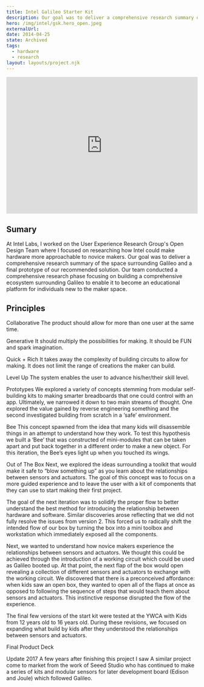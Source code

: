 ```yaml
---
title: Intel Galileo Starter Kit
description: Our goal was to deliver a comprehensive research summary of the space surrounding Galileo and a final prototype of our recommended solution
hero: /img/intel/gsk.hero_open.jpeg
externalUrl:
date: 2014-04-25
state: Archived
tags:
  - hardware
  - research
layout: layouts/project.njk
---
```


<iframe title="vimeo-player" src="https://player.vimeo.com/video/108603283" width="100%" height="360" frameborder="0" allowfullscreen></iframe>

## Sumary

At Intel Labs, I worked on the User Experience Research Group's Open Design Team where I focused on researching how Intel could make hardware more approachable to novice makers. Our goal was to deliver a comprehensive research summary of the space surrounding Galileo and a final prototype of our recommended solution. Our team conducted a comprehensive research phase focusing on building a comprehensive ecosystem surrounding Galileo to enable it to become an educational platform for individuals new to the maker space.

## Principles

Collaborative
The product should allow for more than one user at the same time.

Generative
It should multiply the possibilities for making. It should be FUN and spark imagination.

Quick + Rich
It takes away the complexity of building circuits to allow for making. It does not limit the range of creations the maker can build.

Level Up
The system enables the user to advance his/her/their skill level.

Prototypes
We explored a variety of concepts stemming from modular self-building kits to making smarter breadboards that one could control with an app. Ultimately, we narrowed it down to two main streams of thought. One explored the value gained by reverse engineering something and the second investigated building from scratch in a ‘safe’ environment.

Bee
This concept spawned from the idea that many kids will disassemble things in an attempt to understand how they work. To test this hypothesis we built a ‘Bee’ that was constructed of mini-modules that can be taken apart and put back together in a different order to make a new object. For this iteration, the Bee’s eyes light up when you touched its wings.

Out of The Box
Next, we explored the ideas surrounding a toolkit that would make it safe to “blow something up” as you learn about the relationships between sensors and actuators. The goal of this concept was to focus on a more guided experience and to leave the user with a kit of components that they can use to start making their first project.

The goal of the next iteration was to solidify the proper flow to better understand the best method for introducing the relationship between hardware and software. Similar discoveries arose reflecting that we did not fully resolve the issues from version 2. This forced us to radically shift the intended flow of our box by turning the box into a mini toolbox and workstation which immediately exposed all the components.

Next, we wanted to understand how novice makers experience the relationships between sensors and actuators. We thought this could be achieved through the introduction of a working circuit which could be used as Galileo booted up. At that point, the next flap of the box would open revealing a collection of different sensors and actuators to exchange with the working circuit. We discovered that there is a preconceived affordance: when kids saw an open box, they wanted to open all of the flaps at once as opposed to following the sequence of steps that would teach them about sensors and actuators. This instinctive response disrupted the flow of the experience.

The final few versions of the start kit were tested at the YWCA with Kids from 12 years old to 16 years old. During these revisions, we focused on expanding what build by kids after they understood the relationships between sensors and actuators.

Final Product Deck

Update 2017
A few years after finishing this project I saw A similar project come to market from the work of Seeed Studio who has continued to make a series of kits and modular sensors for later development board (Edison and Joule) which followed Galileo.
